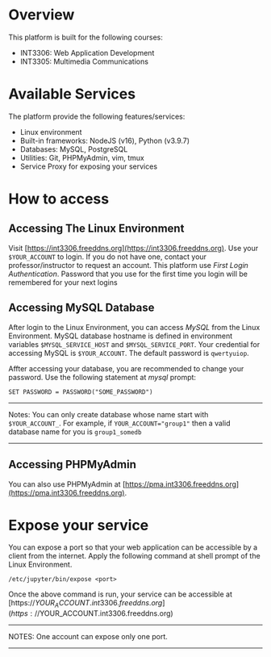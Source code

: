 # Overview
This platform is built for the following courses:  
- INT3306: Web Application Development
- INT3305: Multimedia Communications

# Available Services
The platform provide the following features/services:
- Linux environment
- Built-in frameworks: NodeJS (v16), Python (v3.9.7)
- Databases: MySQL, PostgreSQL
- Utilities: Git, PHPMyAdmin, vim, tmux
- Service Proxy for exposing your services

# How to access
## Accessing The Linux Environment 
Visit [https://int3306.freeddns.org](https://int3306.freeddns.org). 
Use your `$YOUR_ACCOUNT` to login. If you do not have one, contact your professor/instructor to request an account.
This platform use *First Login Authentication*. Password that you use for the first time you login will be remembered for your next logins
## Accessing MySQL Database
After login to the Linux Environment, you can access *MySQL* from the Linux Environment. MySQL database hostname is defined in environment variables `$MYSQL_SERVICE_HOST` and `$MYSQL_SERVICE_PORT`. Your credential for accessing MySQL is `$YOUR_ACCOUNT`. The default password is `qwertyuiop`.

Affter accessing your database, you are recommended to change your password. Use the following statement at *mysql* prompt:
```
SET PASSWORD = PASSWORD("SOME_PASSWORD")
```
***
Notes: You can only create database whose name start with `$YOUR_ACCOUNT_`. For example, if `YOUR_ACCOUNT="group1"` then a valid database name for you is `group1_somedb`
***
## Accessing PHPMyAdmin
You can also use PHPMyAdmin at [https://pma.int3306.freeddns.org](https://pma.int3306.freeddns.org). 

# Expose your service
You can expose a port so that your web application can be accessible by a client from the internet. Apply the following command at shell prompt of the Linux Environment.

```
/etc/jupyter/bin/expose <port>
```
Once the above command is run, your service can be accessible at [https://$YOUR_ACCOUNT.int3306.freeddns.org](https://$YOUR_ACCOUNT.int3306.freeddns.org)
***
NOTES: One account can expose only one port.
***
